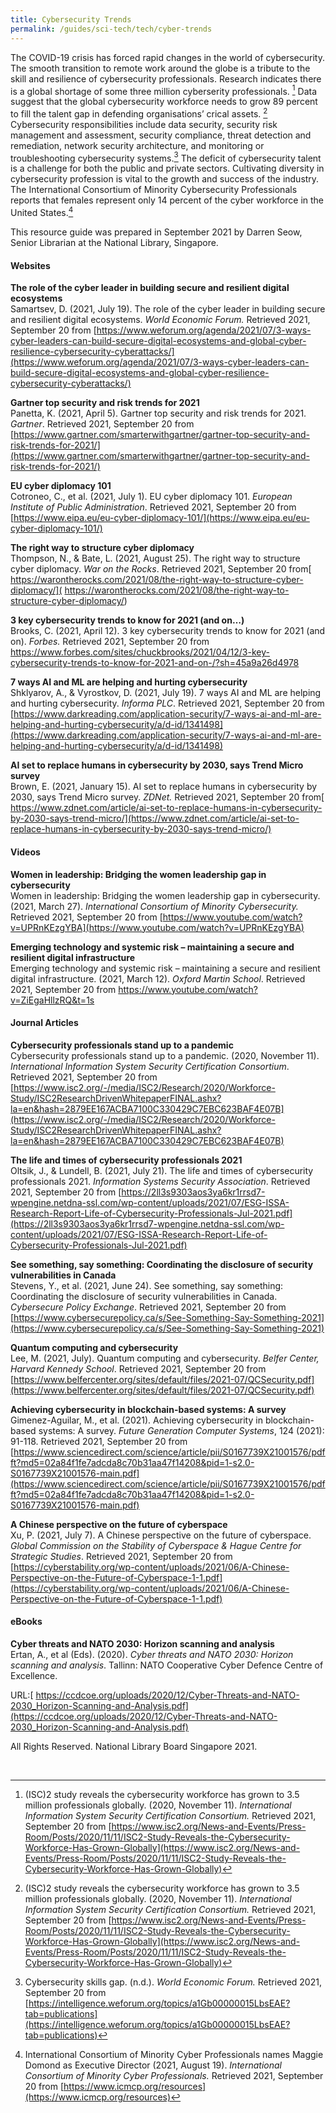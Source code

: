```yaml
---
title: Cybersecurity Trends
permalink: /guides/sci-tech/tech/cyber-trends
---
```


The COVID-19 crisis has forced rapid changes in the world of cybersecurity. The smooth transition to remote work around the globe is a tribute to the skill and resilience of cybersecurity professionals. Research indicates there is a global shortage of some three million cyberserity professionals. [^1] Data suggest that the global cybersecurity workforce needs to grow 89 percent to fill the talent gap in defending organisations’ crical assets. [^1] Cybersecurity responsibilities include data security, security risk management and assessment, security compliance, threat detection and remediation, network security architecture, and monitoring or troubleshooting cybersecurity systems.[^2] The deficit of cybersecurity talent is a challenge for both the public and private sectors. Cultivating diversity in cybersecurity profession is vital to the growth and success of the industry. The International Consortium of Minority Cybersecurity Professionals reports that females represent only 14 percent of the cyber workforce in the United States.[^3] 

This resource guide was prepared in September 2021 by Darren Seow, Senior Librarian at the National Library, Singapore.

#### Websites
**The role of the cyber leader in building secure and resilient digital ecosystems**<br>
Samartsev, D. (2021, July 19). The role of the cyber leader in building secure and resilient digital ecosystems. *World Economic Forum.* Retrieved 2021, September 20 from [https://www.weforum.org/agenda/2021/07/3-ways-cyber-leaders-can-build-secure-digital-ecosystems-and-global-cyber-resilience-cybersecurity-cyberattacks/](https://www.weforum.org/agenda/2021/07/3-ways-cyber-leaders-can-build-secure-digital-ecosystems-and-global-cyber-resilience-cybersecurity-cyberattacks/)

**Gartner top security and risk trends for 2021**<br>
Panetta, K. (2021, April 5). Gartner top security and risk trends for 2021. *Gartner*. Retrieved 2021, September 20 from [https://www.gartner.com/smarterwithgartner/gartner-top-security-and-risk-trends-for-2021/](https://www.gartner.com/smarterwithgartner/gartner-top-security-and-risk-trends-for-2021/)

**EU cyber diplomacy 101**<br>
Cotroneo, C., et al. (2021, July 1). EU cyber diplomacy 101. *European Institute of Public Administration*. Retrieved 2021, September 20 from [https://www.eipa.eu/eu-cyber-diplomacy-101/](https://www.eipa.eu/eu-cyber-diplomacy-101/)

**The right way to structure cyber diplomacy**<br>
Thompson, N., & Bate, L. (2021, August 25). The right way to structure cyber diplomacy. *War on the Rocks*. Retrieved 2021, September 20 from[ https://warontherocks.com/2021/08/the-right-way-to-structure-cyber-diplomacy/]( https://warontherocks.com/2021/08/the-right-way-to-structure-cyber-diplomacy/)

**3 key cybersecurity trends to know for 2021 (and on…)**<br>
Brooks, C. (2021, April 12). 3 key cybersecurity trends to know for 2021 (and on). *Forbes.* Retrieved 2021, September 20 from [https://www.forbes.com/sites/chuckbrooks/2021/04/12/3-key-cybersecurity-trends-to-know-for-2021-and-on-/?sh=45a9a26d4978
](https://www.forbes.com/sites/chuckbrooks/2021/04/12/3-key-cybersecurity-trends-to-know-for-2021-and-on-/?sh=45a9a26d4978)

**7 ways AI and ML are helping and hurting cybersecurity**<br>
Shklyarov, A., & Vyrostkov, D. (2021, July 19). 7 ways AI and ML are helping and hurting cybersecurity. *Informa PLC*. Retrieved 2021, September 20 from [https://www.darkreading.com/application-security/7-ways-ai-and-ml-are-helping-and-hurting-cybersecurity/a/d-id/1341498](https://www.darkreading.com/application-security/7-ways-ai-and-ml-are-helping-and-hurting-cybersecurity/a/d-id/1341498)

**AI set to replace humans in cybersecurity by 2030, says Trend Micro survey**<br>
Brown, E. (2021, January 15). AI set to replace humans in cybersecurity by 2030, says Trend Micro survey. *ZDNet.* Retrieved 2021, September 20 from[ https://www.zdnet.com/article/ai-set-to-replace-humans-in-cybersecurity-by-2030-says-trend-micro/](https://www.zdnet.com/article/ai-set-to-replace-humans-in-cybersecurity-by-2030-says-trend-micro/)

#### Videos
**Women in leadership: Bridging the women leadership gap in cybersecurity**<br>
Women in leadership: Bridging the women leadership gap in cybersecurity. (2021, March 27). *International Consortium of Minority Cybersecurity.* Retrieved 2021, September 20 from [https://www.youtube.com/watch?v=UPRnKEzgYBA](https://www.youtube.com/watch?v=UPRnKEzgYBA)

**Emerging technology and systemic risk – maintaining a secure and resilient digital infrastructure**<br>
Emerging technology and systemic risk – maintaining a secure and resilient digital infrastructure. (2021, March 12). *Oxford Martin School*. Retrieved 2021, September 20 from [https://www.youtube.com/watch?v=ZiEgaHllzRQ&t=1s
](https://www.youtube.com/watch?v=ZiEgaHllzRQ&t=1s)
#### Journal Articles
**Cybersecurity professionals stand up to a pandemic**<br>
Cybersecurity professionals stand up to a pandemic. (2020, November 11). *International Information System Security Certification Consortium*. Retrieved 2021, September 20 from [https://www.isc2.org/-/media/ISC2/Research/2020/Workforce-Study/ISC2ResearchDrivenWhitepaperFINAL.ashx?la=en&hash=2879EE167ACBA7100C330429C7EBC623BAF4E07B](https://www.isc2.org/-/media/ISC2/Research/2020/Workforce-Study/ISC2ResearchDrivenWhitepaperFINAL.ashx?la=en&hash=2879EE167ACBA7100C330429C7EBC623BAF4E07B)

**The life and times of cybersecurity professionals 2021**<br>
Oltsik, J., & Lundell, B. (2021, July 21). The life and times of cybersecurity professionals 2021. *Information Systems Security Association*. Retrieved 2021, September 20 from [https://2ll3s9303aos3ya6kr1rrsd7-wpengine.netdna-ssl.com/wp-content/uploads/2021/07/ESG-ISSA-Research-Report-Life-of-Cybersecurity-Professionals-Jul-2021.pdf](https://2ll3s9303aos3ya6kr1rrsd7-wpengine.netdna-ssl.com/wp-content/uploads/2021/07/ESG-ISSA-Research-Report-Life-of-Cybersecurity-Professionals-Jul-2021.pdf)

**See something, say something: Coordinating the disclosure of security vulnerabilities in Canada**<br>
Stevens, Y., et al. (2021, June 24). See something, say something: Coordinating the disclosure of security vulnerabilities in Canada. *Cybersecure Policy Exchange*. Retrieved 2021, September 20 from [https://www.cybersecurepolicy.ca/s/See-Something-Say-Something-2021](https://www.cybersecurepolicy.ca/s/See-Something-Say-Something-2021)

**Quantum computing and cybersecurity**<br>
Lee, M. (2021, July). Quantum computing and cybersecurity. *Belfer Center, Harvard Kennedy School*. Retrieved 2021, September 20 from [https://www.belfercenter.org/sites/default/files/2021-07/QCSecurity.pdf](https://www.belfercenter.org/sites/default/files/2021-07/QCSecurity.pdf)

**Achieving cybersecurity in blockchain-based systems: A survey**<br>
Gimenez-Aguilar, M., et al. (2021). Achieving cybersecurity in blockchain-based systems: A survey. *Future Generation Computer Systems*, 124 (2021): 91-118. Retrieved 2021, September 20 from [https://www.sciencedirect.com/science/article/pii/S0167739X21001576/pdfft?md5=02a84f1fe7adcda8c70b31aa47f14208&pid=1-s2.0-S0167739X21001576-main.pdf](https://www.sciencedirect.com/science/article/pii/S0167739X21001576/pdfft?md5=02a84f1fe7adcda8c70b31aa47f14208&pid=1-s2.0-S0167739X21001576-main.pdf)

**A Chinese perspective on the future of cyberspace**<br>
Xu, P. (2021, July 7). A Chinese perspective on the future of cyberspace. *Global Commission on the Stability of Cyberspace & Hague Centre for Strategic Studies*. Retrieved 2021, September 20 from [https://cyberstability.org/wp-content/uploads/2021/06/A-Chinese-Perspective-on-the-Future-of-Cyberspace-1-1.pdf](https://cyberstability.org/wp-content/uploads/2021/06/A-Chinese-Perspective-on-the-Future-of-Cyberspace-1-1.pdf)

#### eBooks


**Cyber threats and NATO 2030: Horizon scanning and analysis**<br>
Ertan, A., et al (Eds). (2020). *Cyber threats and NATO 2030: Horizon scanning and analysis*. Tallinn: NATO Cooperative Cyber Defence Centre of Excellence. 

URL:[ https://ccdcoe.org/uploads/2020/12/Cyber-Threats-and-NATO-2030_Horizon-Scanning-and-Analysis.pdf](https://ccdcoe.org/uploads/2020/12/Cyber-Threats-and-NATO-2030_Horizon-Scanning-and-Analysis.pdf)

All Rights Reserved. National Library Board Singapore 2021.


<br>

[^1]:(ISC)2 study reveals the cybersecurity workforce has grown to 3.5 million professionals globally. (2020, November 11). *International Information System Security Certification Consortium.* Retrieved 2021, September 20 from [https://www.isc2.org/News-and-Events/Press-Room/Posts/2020/11/11/ISC2-Study-Reveals-the-Cybersecurity-Workforce-Has-Grown-Globally](https://www.isc2.org/News-and-Events/Press-Room/Posts/2020/11/11/ISC2-Study-Reveals-the-Cybersecurity-Workforce-Has-Grown-Globally)

[^2]:Cybersecurity skills gap. (n.d.). *World Economic Forum.* Retrieved 2021, September 20 from [https://intelligence.weforum.org/topics/a1Gb00000015LbsEAE?tab=publications](https://intelligence.weforum.org/topics/a1Gb00000015LbsEAE?tab=publications)

[^3]:International Consortium of Minority Cyber Professionals names Maggie Domond as Executive Director (2021, August 19). *International Consortium of Minority Cyber Professionals.* Retrieved 2021, September 20 from [https://www.icmcp.org/resources](https://www.icmcp.org/resources)